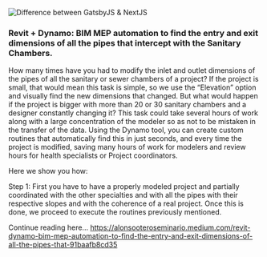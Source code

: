 ![Difference between GatsbyJS & NextJS](https://miro.medium.com/max/1050/1*nEIUyNAgR3u6Ik8dYFQ4sg.png)

### Revit + Dynamo: BIM MEP automation to find the entry and exit dimensions of all the pipes that intercept with the Sanitary Chambers.

How many times have you had to modify the inlet and outlet dimensions of the pipes of all the sanitary or sewer chambers of a project? If the project is small, that would mean this task is simple, so we use the “Elevation” option and visually find the new dimensions that changed. But what would happen if the project is bigger with more than 20 or 30 sanitary chambers and a designer constantly changing it? This task could take several hours of work along with a large concentration of the modeler so as not to be mistaken in the transfer of the data. Using the Dynamo tool, you can create custom routines that automatically find this in just seconds, and every time the project is modified, saving many hours of work for modelers and review hours for health specialists or Project coordinators.

Here we show you how:

Step 1: First you have to have a properly modeled project and partially coordinated with the other specialties and with all the pipes with their respective slopes and with the coherence of a real project. Once this is done, we proceed to execute the routines previously mentioned.

Continue reading here... https://alonsooteroseminario.medium.com/revit-dynamo-bim-mep-automation-to-find-the-entry-and-exit-dimensions-of-all-the-pipes-that-91baafb8cd35